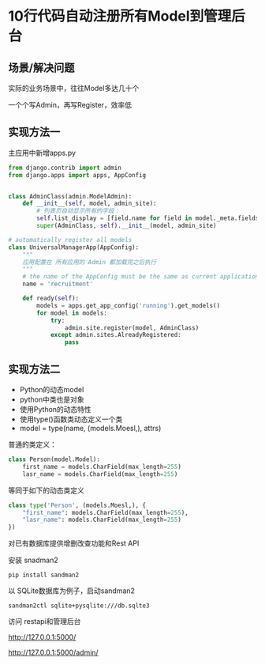 # 10行代码自动注册所有Model到管理后台

## 场景/解决问题

实际的业务场景中，往往Model多达几十个

一个个写Admin，再写Register，效率低
    
## 实现方法一
主应用中新增apps.py

```Python
from django.contrib import admin
from django.apps import apps, AppConfig


class AdminClass(admin.ModelAdmin):
    def __init__(self, model, admin_site):
        # 列表页自动显示所有的字段：
        self.list_display = [field.name for field in model._meta.fields]
        super(AdminClass, self).__init__(model, admin_site)

# automatically register all models
class UniversalManagerApp(AppConfig):
    """
    应用配置在 所有应用的 Admin 都加载完之后执行
    """
    # the name of the AppConfig must be the same as current application
    name = 'recruitment'

    def ready(self):
        models = apps.get_app_config('running').get_models() 
        for model in models:
            try:
                admin.site.register(model, AdminClass)
            except admin.sites.AlreadyRegistered:
                pass
```
                    
## 实现方法二
   * Python的动态model
   * python中类也是对象
   * 使用Python的动态特性
   * 使用type()函数类动态定义一个类
   * model = type(name, (models.Moesl,), attrs)
        

普通的类定义：
```Python
class Person(model.Model):
    first_name = models.CharField(max_length=255)
    lasr_name = models.CharField(max_length=255)
```

等同于如下的动态类定义
```Python
class type('Person', (models.Moesl,), {
    "first_name": models.CharField(max_length=255),
    "lasr_name": models.CharField(max_length=255)
})
```

对已有数据库提供增删改查功能和Rest API

安装 snadman2
```Shell
pip install sandman2
```
    
以 SQLite数据库为例子，启动sandman2
```
sandman2ctl sqlite+pysqlite:///db.sqlte3
```        
访问 restapi和管理后台

http://127.0.0.1:5000/

http://127.0.0.1:5000/admin/


            